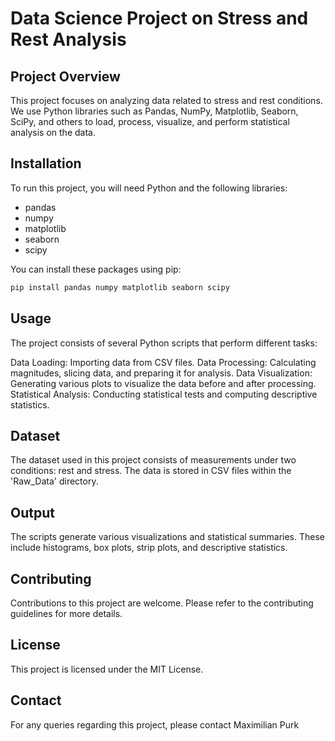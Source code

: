 # Data Science Project on Stress and Rest Analysis

## Project Overview
This project focuses on analyzing data related to stress and rest conditions. We use Python libraries such as Pandas, NumPy, Matplotlib, Seaborn, SciPy, and others to load, process, visualize, and perform statistical analysis on the data.

## Installation
To run this project, you will need Python and the following libraries:
- pandas
- numpy
- matplotlib
- seaborn
- scipy

You can install these packages using pip:
```bash
pip install pandas numpy matplotlib seaborn scipy
```

## Usage

The project consists of several Python scripts that perform different tasks:

Data Loading: Importing data from CSV files.
Data Processing: Calculating magnitudes, slicing data, and preparing it for analysis.
Data Visualization: Generating various plots to visualize the data before and after processing.
Statistical Analysis: Conducting statistical tests and computing descriptive statistics.

## Dataset

The dataset used in this project consists of measurements under two conditions: rest and stress. The data is stored in CSV files within the 'Raw_Data' directory.

## Output

The scripts generate various visualizations and statistical summaries. These include histograms, box plots, strip plots, and descriptive statistics.

## Contributing

Contributions to this project are welcome. Please refer to the contributing guidelines for more details.

## License

This project is licensed under the MIT License.

## Contact

For any queries regarding this project, please contact Maximilian Purk

